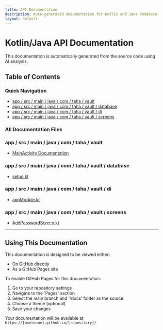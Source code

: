 ```yaml
---
title: API Documentation
description: Auto-generated documentation for Kotlin and Java codebase
layout: default
---
```


# Kotlin/Java API Documentation

This documentation is automatically generated from the source code using AI analysis.

## Table of Contents

### Quick Navigation

- [app / src / main / java / com / taha / vault](#app-src-main-java-com-taha-vault)
- [app / src / main / java / com / taha / vault / database](#app-src-main-java-com-taha-vault-database)
- [app / src / main / java / com / taha / vault / di](#app-src-main-java-com-taha-vault-di)
- [app / src / main / java / com / taha / vault / screens](#app-src-main-java-com-taha-vault-screens)

### All Documentation Files

<h3 id='app-src-main-java-com-taha-vault'>app / src / main / java / com / taha / vault</h3>

- [MainActivity Documentation](app/src/main/java/com/taha/vault/MainActivity.kt.md)

<h3 id='app-src-main-java-com-taha-vault-database'>app / src / main / java / com / taha / vault / database</h3>

- [setup.kt](app/src/main/java/com/taha/vault/database/setup.kt.md)

<h3 id='app-src-main-java-com-taha-vault-di'>app / src / main / java / com / taha / vault / di</h3>

- [appModule.kt](app/src/main/java/com/taha/vault/di/appModule.kt.md)

<h3 id='app-src-main-java-com-taha-vault-screens'>app / src / main / java / com / taha / vault / screens</h3>

- [AddPasswordScreen.kt](app/src/main/java/com/taha/vault/screens/AddPasswordScreen.kt.md)

---

## Using This Documentation

This documentation is designed to be viewed either:

- On GitHub directly
- As a GitHub Pages site

To enable GitHub Pages for this documentation:

1. Go to your repository settings
2. Navigate to the 'Pages' section
3. Select the main branch and '/docs' folder as the source
4. Choose a theme (optional)
5. Save your changes

Your documentation will be available at `https://[username].github.io/[repository]/`
